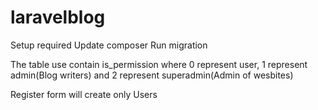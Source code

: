 # laravelblog

Setup required
Update composer
Run migration

The table use contain is_permission where 0 represent user, 1 represent admin(Blog writers) and 2 represent superadmin(Admin of wesbites)

Register form will create only Users

